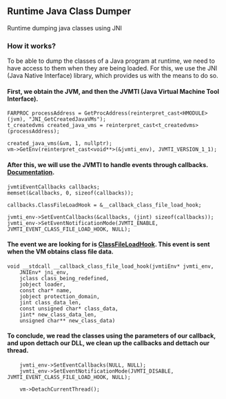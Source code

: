 ## Runtime Java Class Dumper 
Runtime dumping java classes using JNI

### How it works?
To be able to dump the classes of a Java program at runtime, we need to have access to them when they are being loaded. For this, we use the JNI (Java Native Interface) library, which provides us with the means to do so. 

#### First, we obtain the JVM, and then the JVMTI (Java Virtual Machine Tool Interface).

```
FARPROC processAddress = GetProcAddress(reinterpret_cast<HMODULE>(jvm), "JNI_GetCreatedJavaVMs");
t_createdvms created_java_vms = reinterpret_cast<t_createdvms>(processAddress);

created_java_vms(&vm, 1, nullptr);
vm->GetEnv(reinterpret_cast<void**>(&jvmti_env), JVMTI_VERSION_1_1);
```

#### After this, we will use the JVMTI to handle events through callbacks. [Documentation](https://docs.oracle.com/javase/8/docs/platform/jvmti/jvmti.html#Events).

```
jvmtiEventCallbacks callbacks;
memset(&callbacks, 0, sizeof(callbacks));

callbacks.ClassFileLoadHook = &__callback_class_file_load_hook;

jvmti_env->SetEventCallbacks(&callbacks, (jint) sizeof(callbacks));	
jvmti_env->SetEventNotificationMode(JVMTI_ENABLE, JVMTI_EVENT_CLASS_FILE_LOAD_HOOK, NULL);
```

#### The event we are looking for is [ClassFileLoadHook](https://docs.oracle.com/javase/8/docs/platform/jvmti/jvmti.html#ClassFileLoadHook). This event is sent when the VM obtains class file data.

```
void __stdcall __callback_class_file_load_hook(jvmtiEnv* jvmti_env,
	JNIEnv* jni_env,
	jclass class_being_redefined,
	jobject loader,
	const char* name,
	jobject protection_domain,
	jint class_data_len,
	const unsigned char* class_data,
	jint* new_class_data_len,
	unsigned char** new_class_data)

```

#### To conclude, we read the classes using the parameters of our callback, and upon dettach our DLL, we clean up the callbacks and dettach our thread.

```
	jvmti_env->SetEventCallbacks(NULL, NULL);
	jvmti_env->SetEventNotificationMode(JVMTI_DISABLE, JVMTI_EVENT_CLASS_FILE_LOAD_HOOK, NULL);

	vm->DetachCurrentThread();
```
